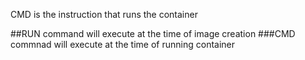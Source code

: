 CMD is the instruction that runs the container


##RUN command will execute at the time of image creation
###CMD commnad will execute at the time of running container